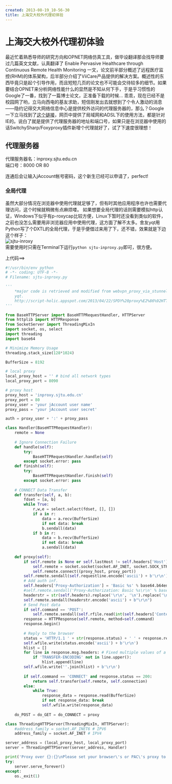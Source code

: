 ```yaml
---
created: 2013-08-19_10-56-30
title: 上海交大校外代理初体验
---
```


# 上海交大校外代理初体验

最近忙着熟悉导师的研究方向和OPNET网络仿真工具，做毕设翻译那会找导师要过几篇英文文献，认真翻译了 Enable Pervasive Healthcare through Continuous Remote Health Monitoring 一文，论文前半部分概述了远程医疗监控(RHM)的体系架构，后半部分介绍了ViiCare产品提供的解决方案。概述性的东西毕竟只是起个引导作用，而且短短几页的论文也不可能会交待较多的细节。如果要结合OPNET来分析网络性能什么的显然是不知从何下手，于是乎习惯性的Google了一番，找到了一篇博士论文，正准备下载的时候... 乖乖，现在已经不是校园网了哟，立马向西电的基友求助，短信刚发出去就想到了个令人激动的消息——隐约记得交大网络信息中心是提供校外访问的代理服务器的，那么？Google一下立马找到了[这个链接](http://www.lib.sjtu.edu.cn/list.do?articleType_id=45&type=63)，网页中提供了局域网和ADSL下的使用方法，都是针对IE的。说白了就是提供了代理服务器的地址和端口号，如果只是在浏览器中使用的话SwitchySharp/Foxyproxy插件新增个代理就好了，试了下速度很理想！

代理服务器
---------
代理服务器名：inproxy.sjtu.edu.cn  
端口号：8000 OR 80  

连通后会让输入jAccount帐号密码，这个新生已经可以申请了，perfect!

### 全局代理  
虽然大部分情况在浏览器中使用代理就足够了，但有时其他应用程序也许也需要代理访问，这个时候就稍微有点麻烦喽。
如果想要全局代理的话则需要模拟http认证，Windows下似乎有p-roxycap比较方便，Linux下暂时还没看到类似的软件，之前也没怎么需要用非浏览器应用中使用代理，这方面了解不太多。舍友yqt用Python写了个DXTL的全局代理，于是乎便借过来用了下，还不错，效果就是下边这个样子：  
![sjtu-inroxy](http://7xojrx.com1.z0.glb.clouddn.com/images/misc/inproxy-sjtu.png)   
需要使用时只需在Terminal下运行`python sjtu-inproxy.py`即可，很方便。   
<!--more-->
上代码==>  

```python
#!/usr/bin/env python
# -*- coding: UTF-8 -*-
# Filename: sjtu-inproxy.py

'''
    *major code is retrieved and modified from webvpn_proxy_via_stunnel.py by
    yqt.  
    http://script-holic.appspot.com/2013/04/22/SPDY%20proxy%E2%86%92HTTP%E4%BB%A3%E7%90%86/%E5%85%A8%E5%B1%80%E4%BB%A3%E7%90%86
'''

from BaseHTTPServer import BaseHTTPRequestHandler, HTTPServer
from httplib import HTTPResponse
from SocketServer import ThreadingMixIn
import socket, os, select
import threading
import base64

# Minimize Memory Usage
threading.stack_size(128*1024)

BufferSize = 8192

# local proxy
local_proxy_host = '' # bind all network types
local_proxy_port = 8090

# proxy host
proxy_host = 'inproxy.sjtu.edu.cn'
proxy_port = 80
proxy_user = 'your jAccount user name'
proxy_pass = 'your jAccount user secret'

auth = proxy_user + ':' + proxy_pass

class Handler(BaseHTTPRequestHandler):
    remote = None
    
    # Ignore Connection Failure
    def handle(self):
        try:
            BaseHTTPRequestHandler.handle(self)
        except socket.error: pass
    def finish(self):
        try:
            BaseHTTPRequestHandler.finish(self)
        except socket.error: pass
    
    # CONNECT Data Transfer
    def transfer(self, a, b):
        fdset = [a, b]
        while True:
            r,w,e = select.select(fdset, [], [])
            if a in r:
                data = a.recv(BufferSize)
                if not data: break
                b.sendall(data)
            if b in r:
                data = b.recv(BufferSize)
                if not data: break
                a.sendall(data)
    
    def proxy(self):
        if self.remote is None or self.lastHost != self.headers['Host']:
            self.remote = socket.socket(socket.AF_INET, socket.SOCK_STREAM)
            self.remote.connect((proxy_host, proxy_port))
        self.remote.sendall(self.requestline.encode('ascii') + b'\r\n')
        # Add auth inf.
        self.headers['Proxy-Authorization'] = 'Basic %s' % base64.b64encode(auth)
        #self.remote.sendall('Proxy-Authorization: Basic %s\r\n' % base64.b64encode(auth))
        headerstr = str(self.headers).replace('\r\n', '\n').replace('\n', '\r\n')
        self.remote.sendall(headerstr.encode('ascii') + b"\r\n")
        # Send Post data
        if self.command == 'POST':
            self.remote.sendall(self.rfile.read(int(self.headers['Content-Length'])))
        response = HTTPResponse(self.remote, method=self.command)
        response.begin()
        
        # Reply to the browser
        status = 'HTTP/1.1 ' + str(response.status) + ' ' + response.reason
        self.wfile.write(status.encode('ascii') + b'\r\n')
        hlist = []
        for line in response.msg.headers: # Fixed multiple values of a same name
            if 'TRANSFER-ENCODING' not in line.upper():
                hlist.append(line)
        self.wfile.write(''.join(hlist) + b'\r\n')
        
        if self.command == 'CONNECT' and response.status == 200:
            return self.transfer(self.remote, self.connection)
        else:
            while True:
                response_data = response.read(BufferSize)
                if not response_data: break
                self.wfile.write(response_data)
    
    do_POST = do_GET = do_CONNECT = proxy

class ThreadingHTTPServer(ThreadingMixIn, HTTPServer): 
    #address_family = socket.AF_INET6 # IPV6
    address_family = socket.AF_INET # IPV4

server_address = (local_proxy_host, local_proxy_port)
server = ThreadingHTTPServer(server_address, Handler)

print('Proxy over {}:{}\nPlease set your browser\'s or PAC\'s proxy to {}'.format(proxy_host, proxy_port, server_address))
try:
    server.serve_forever()
except:
    os._exit(1)
```